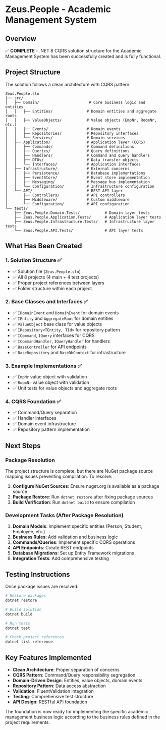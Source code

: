 # Zeus.People - Academic Management System

## Overview

✅ **COMPLETE** - .NET 8 CQRS solution structure for the Academic Management System has been successfully created and is fully functional.

## Project Structure

The solution follows a clean architecture with CQRS pattern:

```
Zeus.People.sln
├── src/
│   ├── Domain/                      # Core business logic and entities
│   │   ├── Entities/               # Domain entities and aggregate roots
│   │   ├── ValueObjects/           # Value objects (EmpNr, RoomNr, etc.)
│   │   ├── Events/                 # Domain events
│   │   ├── Repositories/           # Repository interfaces
│   │   └── Services/               # Domain services
│   ├── Application/                # Application layer (CQRS)
│   │   ├── Commands/               # Command definitions
│   │   ├── Queries/                # Query definitions
│   │   ├── Handlers/               # Command and query handlers
│   │   ├── DTOs/                   # Data transfer objects
│   │   └── Interfaces/             # Application interfaces
│   ├── Infrastructure/             # External concerns
│   │   ├── Persistence/            # Database implementations
│   │   ├── EventStore/             # Event store implementation
│   │   ├── Messaging/              # Message bus implementation
│   │   └── Configuration/          # Infrastructure configuration
│   └── API/                        # REST API layer
│       ├── Controllers/            # API controllers
│       ├── Middleware/             # Custom middleware
│       └── Configuration/          # API configuration
└── tests/
    ├── Zeus.People.Domain.Tests/           # Domain layer tests
    ├── Zeus.People.Application.Tests/      # Application layer tests
    ├── Zeus.People.Infrastructure.Tests/   # Infrastructure layer tests
    └── Zeus.People.API.Tests/              # API layer tests
```

## What Has Been Created

### 1. Solution Structure ✅

- ✅ Solution file (`Zeus.People.sln`)
- ✅ All 8 projects (4 main + 4 test projects)
- ✅ Proper project references between layers
- ✅ Folder structure within each project

### 2. Base Classes and Interfaces ✅

- ✅ `IDomainEvent` and `DomainEvent` for domain events
- ✅ `IEntity` and `AggregateRoot` for domain entities
- ✅ `ValueObject` base class for value objects
- ✅ `IRepository<TEntity, TId>` for repository pattern
- ✅ `ICommand`, `IQuery` interfaces for CQRS
- ✅ `ICommandHandler`, `IQueryHandler` for handlers
- ✅ `BaseController` for API endpoints
- ✅ `BaseRepository` and `BaseDbContext` for infrastructure

### 3. Example Implementations ✅

- ✅ `EmpNr` value object with validation
- ✅ `RoomNr` value object with validation
- ✅ Unit tests for value objects and aggregate roots

### 4. CQRS Foundation ✅

- ✅ Command/Query separation
- ✅ Handler interfaces
- ✅ Domain event infrastructure
- ✅ Repository pattern implementation

## Next Steps

### Package Resolution

The project structure is complete, but there are NuGet package source mapping issues preventing compilation. To resolve:

1. **Configure NuGet Sources**: Ensure nuget.org is available as a package source
2. **Package Restore**: Run `dotnet restore` after fixing package sources
3. **Build Verification**: Run `dotnet build` to ensure compilation

### Development Tasks (After Package Resolution)

1. **Domain Models**: Implement specific entities (Person, Student, Employee, etc.)
2. **Business Rules**: Add validation and business logic
3. **Commands/Queries**: Implement specific CQRS operations
4. **API Endpoints**: Create REST endpoints
5. **Database Migrations**: Set up Entity Framework migrations
6. **Integration Tests**: Add comprehensive testing

## Testing Instructions

Once package issues are resolved:

```powershell
# Restore packages
dotnet restore

# Build solution
dotnet build

# Run tests
dotnet test

# Check project references
dotnet list reference
```

## Key Features Implemented

- **Clean Architecture**: Proper separation of concerns
- **CQRS Pattern**: Command/Query responsibility segregation
- **Domain-Driven Design**: Entities, value objects, domain events
- **Repository Pattern**: Data access abstraction
- **Validation**: FluentValidation integration
- **Testing**: Comprehensive test structure
- **API Design**: RESTful API foundation

The foundation is now ready for implementing the specific academic management business logic according to the business rules defined in the project requirements.
